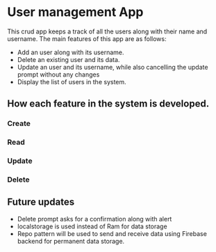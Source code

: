 # User management App

This crud app keeps a track of all the users along with their name and username.
The main features of this app are as follows:

- Add an user along with its username.
- Delete an existing user and its data.
- Update an user and its username, while also cancelling the update prompt without any changes
- Display the list of users in the system.

## How each feature in the system is developed.

### Create

### Read

### Update

### Delete

## Future updates

- Delete prompt asks for a confirmation along with alert
- localstorage is used instead of Ram for data storage
- Repo pattern will be used to send and receive data using Firebase backend for permanent data storage.
